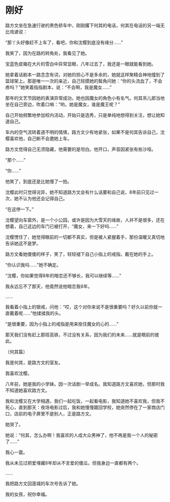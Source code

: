 # 刚好

路方文坐在急速行驶的黑色轿车中，刚刚撂下何其的电话，何其在电话的另一端无比戏谑说： 

“那丫头好像赶不上车了，看吧，你和沈樱到底没有缘分……” 

我笑了，因为在路的转角处，我看见了她。 

宝蓝色皮箱在大片的雪白中异常显眼，八年过去了，我还是一眼就能看到她。 

她拿着话剧本一路念念有词，对她的担心不是多余的，她就这样聚精会神地撞到了篮球架上。那是唯一一次的亲近，自己轻摸她的鬓角问她：“你的头流血了，不会疼吗？”她笑着指指剧本，说：“不会啊，我是魔女……” 

那年的文艺节因她的表演异常成功，她也因魔女的角色小有名气。何其吊儿郎当地坐在自己旁边，吹着口哨：“哟，她是魔女，谁是魔王呢？” 

自己开始频繁地参加校内活动，开始只是选秀，只是单纯地想得到关注，想让她知道自己。 

车内的空气流转着道不明的情愫，路方文少有地紧张，如果不是何其告诉自己，沈樱喜欢他，自己断不会邀她上车。 

路方文觉得自己无须隐藏，他需要的是坦白。他开口，声音因紧张有些沙哑。 

“那个……” 

“你……” 

他笑了，到底还是比她慢了一拍。 

沈樱此时只觉得诧异，她不知道路方文会有什么话要和自己说，8年前只见过一次，她不认为他还会记得自己。 

“在这停一下。” 

沈樱望向车窗外，是一个小公园，或许是因为大雪天的缘故，人并不是很多，还在想着，自己这边的车门已被打开，“魔女，来一下好吗……” 

沈樱愣住了，她觉得眼前的一切都不真实，但是被人紧握着手，那份温暖又真切地告诉她这不是梦。 

路方文看她傻傻的样子，笑了，轻轻褪下自己小指上的戒指，戴在她的手上。 

“你认识我吗……”她不确定。 

“沈樱，你如果觉得8年的暗恋还不够长，我可以继续等……” 

我永远忘不了那天，他竟然说他暗恋我8年。 

…… 

我看着小指上的银戒，问他：“哎，这个对你来说不是很重要吗？好久以前你就一直戴着呢……”他揉揉我的头。 

“是很重要，因为小指上的戒指是用来拴住魔女的心的……” 

那天我们没有赶上那班高铁，不过没有关系，因为我们的未来……就是眼前的彼此。 

〔何其篇〕 

我是何其，是路方文的室友。 

我喜欢沈樱。 

八年前，她是我的小学妹。因一次话剧一举成名。我知道路方文喜欢她，但那时我不知道她喜欢路方文。 

我和沈樱又在大学相遇，我们一起吃饭，一起看电影，我知道她不喜欢我，但我不死心，直到那天：夜场电影过后，我和她慢慢踱回学校，她突然停在了一家商店门口，店前的电子屏里不是别人，正是路方文。 

她哭了。 

她说：“何其，怎么办啊！我喜欢的人成大众男神了，他不再是我一个人的秘密了……” 

我心一震。 

我从未见过把爱埋藏8年却从不言爱的傻瓜，但我身边一直都有两个。 

…… 

我把路方文回莲城的车次号告诉了她。 

我的女孩，祝你幸福。